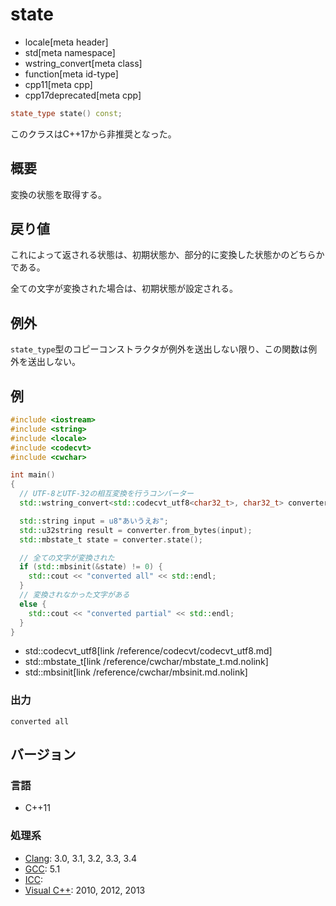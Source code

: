 # state
* locale[meta header]
* std[meta namespace]
* wstring_convert[meta class]
* function[meta id-type]
* cpp11[meta cpp]
* cpp17deprecated[meta cpp]

```cpp
state_type state() const;
```

このクラスはC++17から非推奨となった。

## 概要
変換の状態を取得する。


## 戻り値
これによって返される状態は、初期状態か、部分的に変換した状態かのどちらかである。

全ての文字が変換された場合は、初期状態が設定される。


## 例外
`state_type`型のコピーコンストラクタが例外を送出しない限り、この関数は例外を送出しない。


## 例
```cpp example
#include <iostream>
#include <string>
#include <locale>
#include <codecvt>
#include <cwchar>

int main()
{
  // UTF-8とUTF-32の相互変換を行うコンバーター
  std::wstring_convert<std::codecvt_utf8<char32_t>, char32_t> converter;

  std::string input = u8"あいうえお";
  std::u32string result = converter.from_bytes(input);
  std::mbstate_t state = converter.state();

  // 全ての文字が変換された
  if (std::mbsinit(&state) != 0) {
    std::cout << "converted all" << std::endl;
  }
  // 変換されなかった文字がある
  else {
    std::cout << "converted partial" << std::endl;
  }
}
```
* std::codecvt_utf8[link /reference/codecvt/codecvt_utf8.md]
* std::mbstate_t[link /reference/cwchar/mbstate_t.md.nolink]
* std::mbsinit[link /reference/cwchar/mbsinit.md.nolink]

### 出力
```
converted all
```


## バージョン
### 言語
- C++11

### 処理系
- [Clang](/implementation.md#clang): 3.0, 3.1, 3.2, 3.3, 3.4
- [GCC](/implementation.md#gcc): 5.1
- [ICC](/implementation.md#icc):
- [Visual C++](/implementation.md#visual_cpp): 2010, 2012, 2013


